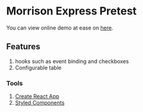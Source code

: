 # Morrison Express Pretest

You can view online demo at ease on [here](https://condescending-curie-7c6747.netlify.app/).
## Features

1. hooks such as event binding and checkboxes
2. Configurable table

### Tools

1. [Create React App](https://github.com/facebook/create-react-app)
2. [Styled Components](https://github.com/styled-components/styled-components)